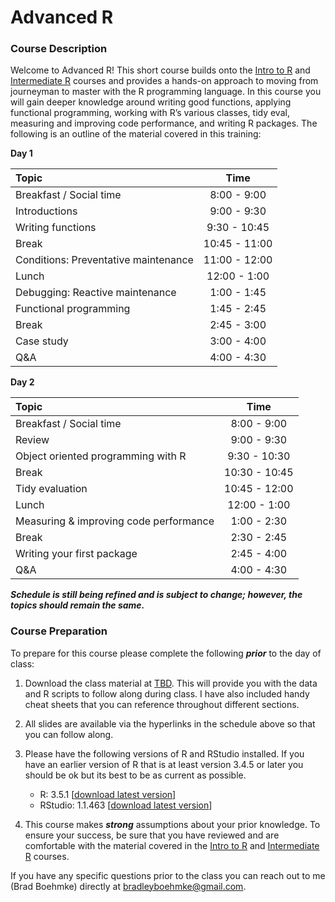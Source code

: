 
# Advanced R

### Course Description

Welcome to Advanced R\! This short course builds onto the [Intro to
R](https://github.com/uc-r/Intro-R) and [Intermediate
R](https://github.com/uc-r/Intermediate-R) courses and provides a
hands-on approach to moving from journeyman to master with the R
programming language. In this course you will gain deeper knowledge
around writing good functions, applying functional programming, working
with R’s various classes, tidy eval, measuring and improving code
performance, and writing R packages. The following is an outline of the
material covered in this training:

**Day 1**

| Topic                                |     Time      |
| :----------------------------------- | :-----------: |
| Breakfast / Social time              |  8:00 - 9:00  |
| Introductions                        |  9:00 - 9:30  |
| Writing functions                    | 9:30 - 10:45  |
| Break                                | 10:45 - 11:00 |
| Conditions: Preventative maintenance | 11:00 - 12:00 |
| Lunch                                | 12:00 - 1:00  |
| Debugging: Reactive maintenance      |  1:00 - 1:45  |
| Functional programming               |  1:45 - 2:45  |
| Break                                |  2:45 - 3:00  |
| Case study                           |  3:00 - 4:00  |
| Q\&A                                 |  4:00 - 4:30  |

**Day 2**

| Topic                                  |     Time      |
| :------------------------------------- | :-----------: |
| Breakfast / Social time                |  8:00 - 9:00  |
| Review                                 |  9:00 - 9:30  |
| Object oriented programming with R     | 9:30 - 10:30  |
| Break                                  | 10:30 - 10:45 |
| Tidy evaluation                        | 10:45 - 12:00 |
| Lunch                                  | 12:00 - 1:00  |
| Measuring & improving code performance |  1:00 - 2:30  |
| Break                                  |  2:30 - 2:45  |
| Writing your first package             |  2:45 - 4:00  |
| Q\&A                                   |  4:00 - 4:30  |

***Schedule is still being refined and is subject to change; however,
the topics should remain the same.***

### Course Preparation

To prepare for this course please complete the following ***prior*** to
the day of class:

1.  Download the class material at [TBD](). This will provide you with
    the data and R scripts to follow along during class. I have also
    included handy cheat sheets that you can reference throughout
    different sections.

2.  All slides are available via the hyperlinks in the schedule above so
    that you can follow along.

3.  Please have the following versions of R and RStudio installed. If
    you have an earlier version of R that is at least version 3.4.5 or
    later you should be ok but its best to be as current as possible.
    
      - R: 3.5.1 \[[download latest
        version](https://cran.r-project.org/)\]
      - RStudio: 1.1.463 \[[download latest
        version](https://www.rstudio.com/products/rstudio/download/#download)\]

4.  This course makes ***strong*** assumptions about your prior
    knowledge. To ensure your success, be sure that you have reviewed
    and are comfortable with the material covered in the [Intro to
    R](https://github.com/uc-r/Intro-R) and [Intermediate
    R](https://github.com/uc-r/Intermediate-R) courses.

If you have any specific questions prior to the class you can reach out
to me (Brad Boehmke) directly at <bradleyboehmke@gmail.com>.
